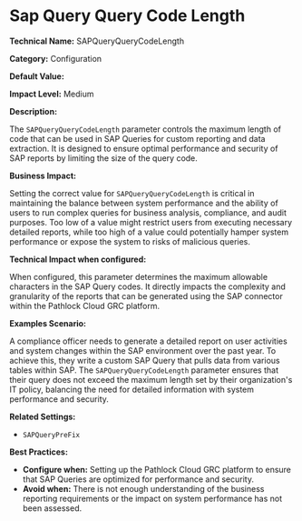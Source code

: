 # Sap Query Query Code Length

**Technical Name:** SAPQueryQueryCodeLength

**Category:** Configuration

**Default Value:**

**Impact Level:** Medium

**Description:**

The `SAPQueryQueryCodeLength` parameter controls the maximum length of code that can be used in SAP Queries for custom reporting and data extraction. It is designed to ensure optimal performance and security of SAP reports by limiting the size of the query code.

**Business Impact:**

Setting the correct value for `SAPQueryQueryCodeLength` is critical in maintaining the balance between system performance and the ability of users to run complex queries for business analysis, compliance, and audit purposes. Too low of a value might restrict users from executing necessary detailed reports, while too high of a value could potentially hamper system performance or expose the system to risks of malicious queries.

**Technical Impact when configured:**

When configured, this parameter determines the maximum allowable characters in the SAP Query codes. It directly impacts the complexity and granularity of the reports that can be generated using the SAP connector within the Pathlock Cloud GRC platform.

**Examples Scenario:**

A compliance officer needs to generate a detailed report on user activities and system changes within the SAP environment over the past year. To achieve this, they write a custom SAP Query that pulls data from various tables within SAP. The `SAPQueryQueryCodeLength` parameter ensures that their query does not exceed the maximum length set by their organization's IT policy, balancing the need for detailed information with system performance and security.

**Related Settings:**

- `SAPQueryPreFix`

**Best Practices:** 

- **Configure when:** Setting up the Pathlock Cloud GRC platform to ensure that SAP Queries are optimized for performance and security.
- **Avoid when:** There is not enough understanding of the business reporting requirements or the impact on system performance has not been assessed.